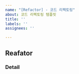 ```yaml
---
name: "[Refactor] - 코드 리팩토링"
about: 코드 리팩토링 템플릿
title: ''
labels: ''
assignees: ''

---
```


## Reafator
### Detail
